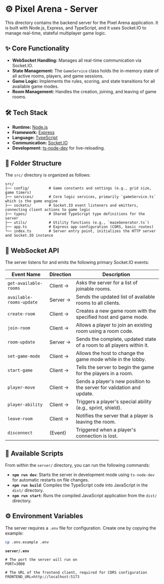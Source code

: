 # ⚙️ Pixel Arena - Server

This directory contains the backend server for the Pixel Arena application. It is built with Node.js, Express, and TypeScript, and it uses Socket.IO to manage real-time, stateful multiplayer game logic.

## ✨ Core Functionality

- **WebSocket Handling:** Manages all real-time communication via Socket.IO.
- **State Management:** The `GameService` class holds the in-memory state of all active rooms, players, and game sessions.
- **Game Logic:** Implements the rules, scoring, and state transitions for all available game modes.
- **Room Management:** Handles the creation, joining, and leaving of game rooms.

## 🛠️ Tech Stack

- **Runtime:** [Node.js](https://nodejs.org/)
- **Framework:** [Express](https://expressjs.com/)
- **Language:** [TypeScript](https://www.typescriptlang.org/)
- **Communication:** [Socket.IO](https://socket.io/)
- **Development:** [ts-node-dev](https://github.com/wclr/ts-node-dev) for live-reloading.

## 📂 Folder Structure

The `src/` directory is organized as follows:

```
src/
├── config/         # Game constants and settings (e.g., grid size, game timers)
├── services/       # Core logic services, primarily `gameService.ts` which is the game engine
├── sockets/        # Socket.IO event listeners and emitters, connecting client actions to game logic
├── types/          # Shared TypeScript type definitions for the server
├── utils/          # Utility functions (e.g., `mazeGenerator.ts`)
├── app.ts          # Express app configuration (CORS, basic routes)
└── index.ts        # Server entry point, initializes the HTTP server and Socket.IO instance
```

## 📡 WebSocket API

The server listens for and emits the following primary Socket.IO events:

| Event Name                 | Direction | Description                                                            |
| -------------------------- | --------- | ---------------------------------------------------------------------- |
| `get-available-rooms`    | Client → | Asks the server for a list of joinable rooms.                          |
| `available-rooms-update` | Server → | Sends the updated list of available rooms to all clients.              |
| `create-room`            | Client → | Creates a new game room with the specified host and game mode.         |
| `join-room`              | Client → | Allows a player to join an existing room using a room code.            |
| `room-update`            | Server → | Sends the complete, updated state of a room to all players within it.  |
| `set-game-mode`          | Client → | Allows the host to change the game mode while in the lobby.            |
| `start-game`             | Client → | Tells the server to begin the game for the players in a room.          |
| `player-move`            | Client → | Sends a player's new position to the server for validation and update. |
| `player-ability`         | Client → | Triggers a player's special ability (e.g., sprint, shield).            |
| `leave-room`             | Client → | Notifies the server that a player is leaving the room.                 |
| `disconnect`             | (Event)   | Triggered when a player's connection is lost.                          |

## 📜 Available Scripts

From within the `server/` directory, you can run the following commands:

- **`npm run dev`**: Starts the server in development mode using `ts-node-dev` for automatic restarts on file changes.
- **`npm run build`**: Compiles the TypeScript code into JavaScript in the `dist/` directory.
- **`npm run start`**: Runs the compiled JavaScript application from the `dist/` directory.

## ⚙️ Environment Variables

The server requires a `.env` file for configuration. Create one by copying the example:

```sh
cp .env.example .env
```

**`server/.env`**

```env
# The port the server will run on
PORT=3000

# The URL of the frontend client, required for CORS configuration
FRONTEND_URL=http://localhost:5173
```
